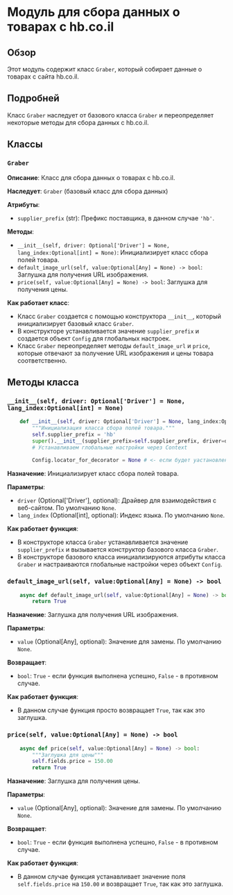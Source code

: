 # Модуль для сбора данных о товарах с hb.co.il

## Обзор

Этот модуль содержит класс `Graber`, который собирает данные о товарах с сайта hb.co.il.

## Подробней

Класс `Graber` наследует от базового класса `Graber` и переопределяет некоторые методы для сбора данных с hb.co.il.

## Классы

### `Graber`

**Описание**: Класс для сбора данных о товарах с hb.co.il.

**Наследует**: `Graber` (базовый класс для сбора данных)

**Атрибуты**:

- `supplier_prefix` (str): Префикс поставщика, в данном случае `'hb'`.

**Методы**:

- `__init__(self, driver: Optional['Driver'] = None, lang_index:Optional[int] = None)`: Инициализирует класс сбора полей товара.
- `default_image_url(self, value:Optional[Any] = None) -> bool`: Заглушка для получения URL изображения.
- `price(self, value:Optional[Any] = None) -> bool`: Заглушка для получения цены.

**Как работает класс**:

- Класс `Graber` создается с помощью конструктора `__init__`, который инициализирует базовый класс `Graber`.
- В конструкторе устанавливается значение `supplier_prefix` и создается объект `Config` для глобальных настроек.
- Класс `Graber` переопределяет методы `default_image_url` и `price`, которые отвечают за получение URL изображения и цены товара соответственно.

## Методы класса

### `__init__(self, driver: Optional['Driver'] = None, lang_index:Optional[int] = None)`

```python
    def __init__(self, driver: Optional['Driver'] = None, lang_index:Optional[int] = None):
        """Инициализация класса сбора полей товара."""
        self.supplier_prefix = 'hb'
        super().__init__(supplier_prefix=self.supplier_prefix, driver=driver, lang_index=lang_index)
        # Устанавливаем глобальные настройки через Context
        
        Config.locator_for_decorator = None # <- если будет уастановлено значение - то оно выполнится в декораторе `@close_pop_up`
```

**Назначение**: Инициализирует класс сбора полей товара.

**Параметры**:

- `driver` (Optional['Driver'], optional): Драйвер для взаимодействия с веб-сайтом. По умолчанию `None`.
- `lang_index` (Optional[int], optional): Индекс языка. По умолчанию `None`.

**Как работает функция**:

- В конструкторе класса `Graber` устанавливается значение `supplier_prefix` и вызывается конструктор базового класса `Graber`.
- В конструкторе базового класса инициализируются атрибуты класса `Graber` и настраиваются глобальные настройки через объект `Config`.

### `default_image_url(self, value:Optional[Any] = None) -> bool`

```python
    async def default_image_url(self, value:Optional[Any] = None) -> bool:
        return True
```

**Назначение**: Заглушка для получения URL изображения.

**Параметры**:

- `value` (Optional[Any], optional): Значение для замены. По умолчанию `None`.

**Возвращает**:

- `bool`: `True` - если функция выполнена успешно, `False` - в противном случае.

**Как работает функция**:

- В данном случае функция просто возвращает `True`, так как это заглушка.

### `price(self, value:Optional[Any] = None) -> bool`

```python
    async def price(self, value:Optional[Any] = None) -> bool:
        """Заглушка для цены"""
        self.fields.price = 150.00
        return True
```

**Назначение**: Заглушка для получения цены.

**Параметры**:

- `value` (Optional[Any], optional): Значение для замены. По умолчанию `None`.

**Возвращает**:

- `bool`: `True` - если функция выполнена успешно, `False` - в противном случае.

**Как работает функция**:

- В данном случае функция устанавливает значение поля `self.fields.price` на `150.00` и возвращает `True`, так как это заглушка.